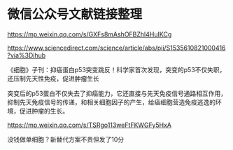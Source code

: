 # 微信公众号文献链接整理

https://mp.weixin.qq.com/s/GXFs8mAshOFBZhl4HuIKCg

https://www.sciencedirect.com/science/article/abs/pii/S1535610821000416?via%3Dihub

《细胞》子刊：抑癌蛋白p53突变跳反！科学家首次发现，突变的p53不仅失职，还压制先天性免疫，促进肿瘤生长

突变后的p53蛋白不仅失去了抑癌能力，它还直接与先天免疫信号通路相互作用，抑制先天免疫信号的传递，和相关细胞因子的产生，给癌细胞营造免疫逃逸的环境，促进肿瘤的生长。


https://mp.weixin.qq.com/s/TSRgo113weFtFKWGFy5HxA

没钱做单细胞？新替代方案不贵但发了10分
